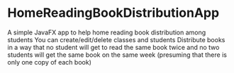 # HomeReadingBookDistributionApp

A simple JavaFX app to help home reading book distribution among students
You can create/edit/delete classes and students
Distribute books in a way that no student will get to read the same book twice
and no two students will get the same book on the same week (presuming that there 
is only one copy of each book)
